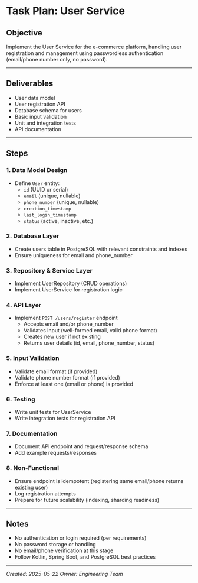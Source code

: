 # Task Plan: User Service

## Objective
Implement the User Service for the e-commerce platform, handling user registration and management using passwordless authentication (email/phone number only, no password).

---

## Deliverables
- User data model
- User registration API
- Database schema for users
- Basic input validation
- Unit and integration tests
- API documentation

---

## Steps

### 1. Data Model Design
- Define `User` entity:
  - `id` (UUID or serial)
  - `email` (unique, nullable)
  - `phone_number` (unique, nullable)
  - `creation_timestamp`
  - `last_login_timestamp`
  - `status` (active, inactive, etc.)

### 2. Database Layer
- Create users table in PostgreSQL with relevant constraints and indexes
- Ensure uniqueness for email and phone_number

### 3. Repository & Service Layer
- Implement UserRepository (CRUD operations)
- Implement UserService for registration logic

### 4. API Layer
- Implement `POST /users/register` endpoint
  - Accepts email and/or phone_number
  - Validates input (well-formed email, valid phone format)
  - Creates new user if not existing
  - Returns user details (id, email, phone_number, status)

### 5. Input Validation
- Validate email format (if provided)
- Validate phone number format (if provided)
- Enforce at least one (email or phone) is provided

### 6. Testing
- Write unit tests for UserService
- Write integration tests for registration API

### 7. Documentation
- Document API endpoint and request/response schema
- Add example requests/responses

### 8. Non-Functional
- Ensure endpoint is idempotent (registering same email/phone returns existing user)
- Log registration attempts
- Prepare for future scalability (indexing, sharding readiness)

---

## Notes
- No authentication or login required (per requirements)
- No password storage or handling
- No email/phone verification at this stage
- Follow Kotlin, Spring Boot, and PostgreSQL best practices

---

*Created: 2025-05-22*
*Owner: Engineering Team*
